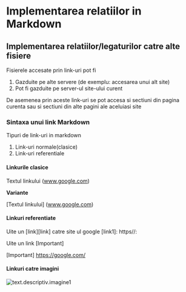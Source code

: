 # Implementarea relatiilor in Markdown

## Implementarea relatiilor/legaturilor catre alte fisiere

Fisierele accesate prin link-uri pot fi
1. Gazduite pe alte servere (de exemplu: accesarea unui alt site)
2. Pot fi gazduite pe server-ul site-ului curent

De asemenea prin aceste link-uri se pot accesa si sectiuni din pagina curenta sau si sectiuni din alte pagini ale aceluiasi site

### Sintaxa unui link Markdown

Tipuri de link-uri in markdown
1. Link-uri normale(clasice)
2. Link-uri referentiale

#### Linkurile clasice

Textul linkului (www.google.com)

**Variante**

[Textul linkului] (www.google.com)

#### Linkuri referentiate

Uite un [link][link] catre site ul google
[link1]: https//:

Uite un link [Important]

[Important] https://google.com/


#### Linkuri catre imagini

![text.descriptiv.imagine1](https://metricop.com/cdn/shop/articles/trimble-total-station.jpg?v=1677673954&width=1100)





